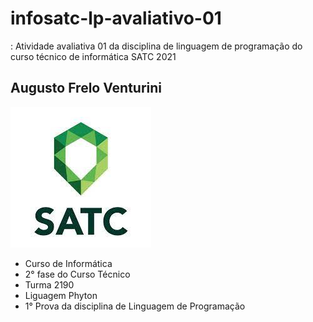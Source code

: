 # infosatc-lp-avaliativo-01
 : Atividade avaliativa 01 da disciplina de linguagem de programação do curso técnico de informática SATC 2021
 ## Augusto Frelo Venturini

 <img src = "satc.jpg">

 - Curso de Informática
 - 2° fase do Curso Técnico
 - Turma 2190
 - Liguagem Phyton
 - 1° Prova da disciplina de Linguagem de Programação
